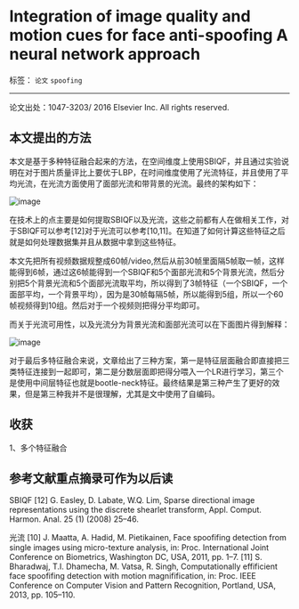 ﻿# Integration of image quality and motion cues for face anti-spoofing A neural network approach

标签： `论文` `spoofing`

---

论文出处：1047-3203/ 2016 Elsevier Inc. All rights reserved.   


## 本文提出的方法  

本文是基于多种特征融合起来的方法，在空间维度上使用SBIQF，并且通过实验说明在对于图片质量评比上要优于LBP，在时间维度使用了光流特征，并且使用了平均光流，在光流方面使用了面部光流和带背景的光流。最终的架构如下：   

![image](http://ws2.sinaimg.cn/large/005Dd0fOly1g36g0k9g9ej309q09gtaw.jpg)  


在技术上的点主要是如何提取SBIQF以及光流，这些之前都有人在做相关工作，对于SBIQF可以参考[12]对于光流可以参考[10,11]。在知道了如何计算这些特征之后就是如何处理数据集并且从数据中拿到这些特征。    

本文先把所有视频数据规整成60帧/video,然后从前30帧里面隔5帧取一帧，这样能得到6帧，通过这6帧能得到一个SBIQF和5个面部光流和5个背景光流，然后分别把5个背景光流和5个面部光流取平均，所以得到了3帧特征（一个SBIQF，一个面部平均，一个背景平均），因为是30帧每隔5帧，所以能得到5组，所以一个60帧视频得到10组。然后对于一个视频则把得分平均即可。  

而关于光流可用性，以及光流分为背景光流和面部光流可以在下面图片得到解释：  

![image](http://wx3.sinaimg.cn/large/005Dd0fOly1g36g13bge7j30iw0bkjuz.jpg)


对于最后多特征融合来说，文章给出了三种方案，第一是特征层面融合即直接把三类特征连接到一起即可，第二是分数层面即把得分喂入一个LR进行学习，第三个是使用中间层特征也就是bootle-neck特征。最终结果是第三种产生了更好的效果，但是第三种我并不是很理解，尤其是文中使用了自编码。  

## 收获  

1、多个特征融合  

## 参考文献重点摘录可作为以后读  

SBIQF
[12] G. Easley, D. Labate, W.Q. Lim, Sparse directional image representations using 
the discrete shearlet transform, Appl. Comput. Harmon. Anal. 25 (1) (2008) 
25–46. 

光流
[10] J. Maatta, A. Hadid, M. Pietikainen, Face spoofifing detection from single images using micro-texture analysis, in: Proc. International Joint Conference on Biometrics, Washington DC, USA, 2011, pp. 1–7. 
[11] S. Bharadwaj, T.I. Dhamecha, M. Vatsa, R. Singh, Computationally effificient face spoofifing detection with motion magnifification, in: Proc. IEEE Conference on 
Computer Vision and Pattern Recognition, Portland, USA, 2013, pp. 105–110. 







